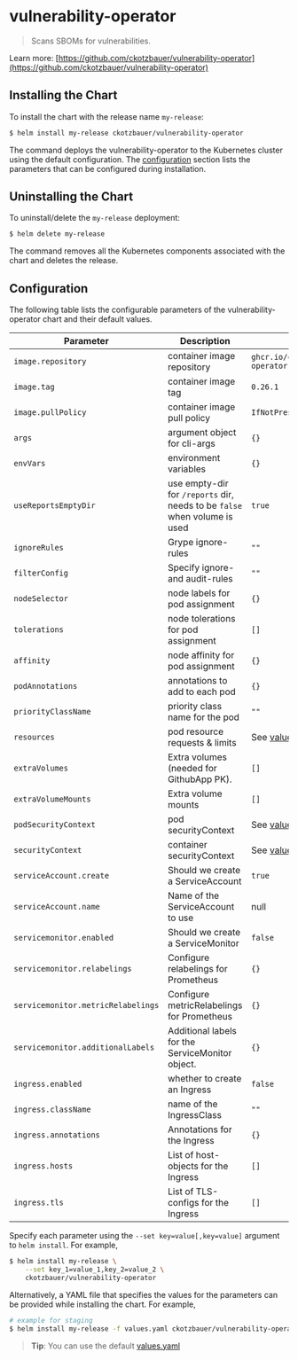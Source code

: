 # vulnerability-operator

> Scans SBOMs for vulnerabilities.

Learn more: [https://github.com/ckotzbauer/vulnerability-operator](https://github.com/ckotzbauer/vulnerability-operator)


## Installing the Chart

To install the chart with the release name `my-release`:

```bash
$ helm install my-release ckotzbauer/vulnerability-operator
```

The command deploys the vulnerability-operator to the Kubernetes cluster using the default configuration. The [configuration](#configuration) section lists the parameters that can be configured during installation.

## Uninstalling the Chart

To uninstall/delete the `my-release` deployment:

```bash
$ helm delete my-release
```
The command removes all the Kubernetes components associated with the chart and deletes the release.

## Configuration

The following table lists the configurable parameters of the vulnerability-operator chart and their default values.

|               Parameter                |                    Description                    |            Default                            |
| -------------------------------------- | ------------------------------------------------- | --------------------------------------------- |
| `image.repository`                     | container image repository                        | `ghcr.io/ckotzbauer/vulnerability-operator`   |
| `image.tag`                            | container image tag                               | `0.26.1`                                      |
| `image.pullPolicy`                     | container image pull policy                       | `IfNotPresent`                                |
| `args`                                 | argument object for cli-args                      | `{}`                                          |
| `envVars`                              | environment variables                             | `{}`                                          |
| `useReportsEmptyDir`                   | use empty-dir for `/reports` dir, needs to be `false` when volume is used | `true`                |
| `ignoreRules`                          | Grype ignore-rules                                | `""`                                          |
| `filterConfig`                         | Specify ignore- and audit-rules                   | `""`                                          |
| `nodeSelector`                         | node labels for pod assignment                    | `{}`                                          |
| `tolerations`                          | node tolerations for pod assignment               | `[]`                                          |
| `affinity`                             | node affinity for pod assignment                  | `{}`                                          |
| `podAnnotations`                       | annotations to add to each pod                    | `{}`                                          |
| `priorityClassName`                    | priority class name for the pod                   | `""`                                          |
| `resources`                            | pod resource requests & limits                    | See [values.yaml](values.yaml)                |
| `extraVolumes`                         | Extra volumes (needed for GithubApp PK).          | `[]`                                          |
| `extraVolumeMounts`                    | Extra volume mounts                               | `[]`                                          |
| `podSecurityContext`                   | pod securityContext                               | See [values.yaml](values.yaml)        |
| `securityContext`                      | container securityContext                         | See [values.yaml](values.yaml)                |
| `serviceAccount.create`	             | Should we create a ServiceAccount	             | `true`                                        |
| `serviceAccount.name`		             | Name of the ServiceAccount to use                 | null                                          |
| `servicemonitor.enabled`	             | Should we create a ServiceMonitor	             | `false`                                       |
| `servicemonitor.relabelings`	         | Configure relabelings for Prometheus	             | `{}`                                          |
| `servicemonitor.metricRelabelings`	 | Configure metricRelabelings for Prometheus	     | `{}`                                          |
| `servicemonitor.additionalLabels`	     | Additional labels for the ServiceMonitor object.	 | `{}`                                          |
| `ingress.enabled`                      | whether to create an Ingress                      | `false`                                       |
| `ingress.className`                    | name of the IngressClass                          | `""`                                          |
| `ingress.annotations`                  | Annotations for the Ingress                       | `{}`                                          |
| `ingress.hosts`                        | List of host-objects for the Ingress              | `[]`                                          |
| `ingress.tls`                          | List of TLS-configs for the Ingress               | `[]`                                          |

Specify each parameter using the `--set key=value[,key=value]` argument to `helm install`. For example,

```bash
$ helm install my-release \
    --set key_1=value_1,key_2=value_2 \
    ckotzbauer/vulnerability-operator
```

Alternatively, a YAML file that specifies the values for the parameters can be provided while installing the chart. For example,

```bash
# example for staging
$ helm install my-release -f values.yaml ckotzbauer/vulnerability-operator
```

> **Tip**: You can use the default [values.yaml](values.yaml)
